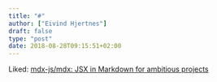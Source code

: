 ```yaml
---
title: "#"
author: ["Eivind Hjertnes"]
draft: false
type: "post"
date: 2018-08-28T09:15:51+02:00
---
```


Liked:
[mdx-js/mdx:
JSX in Markdown for ambitious projects](https://github.com/mdx-js/mdx?utm%5Fcampaign=React+Newsletter&utm%5Fmedium=email&utm%5Fsource=React%5FNewsletter%5F130)

